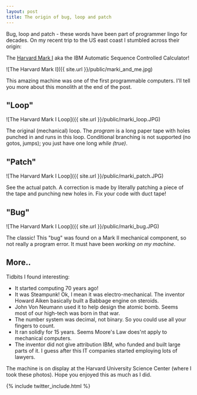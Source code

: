 ```yaml
---
layout: post
title: The origin of bug, loop and patch
---
```


Bug, loop and patch - these words have been part of programmer lingo for decades. On my recent trip to the US east coast I stumbled across their origin: 

The [Harvard Mark I](http://en.wikipedia.org/wiki/Harvard_Mark_I) aka the IBM Automatic Sequence Controlled Calculator!

![The Harvard Mark I]({{ site.url }}/public/marki_and_me.jpg)

This amazing machine was one of the first programmable computers. I'll tell you more about this monolith at the end of the post.

## "Loop"

![The Harvard Mark I Loop]({{ site.url }}/public/marki_loop.JPG)

The original (mechanical) loop. The *program* is a long paper tape with holes punched in and runs in this loop. Conditional branching is not supported (no gotos, jumps); you just have one long *while (true)*.

## "Patch"

![The Harvard Mark I Loop]({{ site.url }}/public/marki_patch.JPG)

See the actual patch. A correction is made by literally patching a piece of the tape and punching new holes in. Fix your code with duct tape!

## "Bug"

![The Harvard Mark I Loop]({{ site.url }}/public/marki_bug.JPG)

The classic! This "bug" was found on a Mark II mechanical component, so not really a program error. It must have been *working on my machine*.

## More..
Tidbits I found interesting:

* It started computing 70 years ago!
* It was Steampunk! Ok, I mean it was electro-mechanical. The inventor Howard Aiken basically built a Babbage engine on steroids.
* John Von Neumann used it to help design the atomic bomb. Seems most of our high-tech was born in that war.
* The number system was decimal, not binary. So you could use all your fingers to count.
* It ran solidly for 15 years. Seems Moore's Law does'nt apply to mechanical computers.
* The inventor did not give attribution IBM, who funded and built large parts of it. I guess after this IT companies started employing lots of lawyers.

The machine is on display at the Harvard University Science Center (where I took these photos). Hope you enjoyed this as much as I did.

{% include twitter_include.html %}
